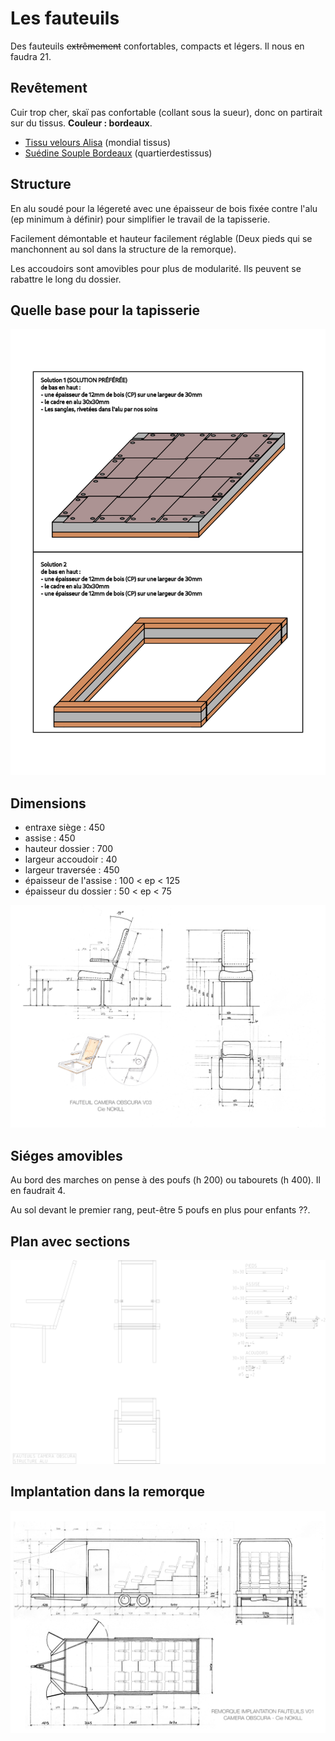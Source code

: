 # Les fauteuils

Des fauteuils <del>extrêmement</del> confortables, compacts et légers. Il nous en faudra 21.

## Revêtement

Cuir trop cher, skaï pas confortable (collant sous la sueur), donc on partirait sur du tissus. **Couleur : bordeaux**.

* [Tissu velours Alisa](https://www.mondialtissus.fr/tissu-velours-alisa-bordeaux-230308.html) (mondial tissus)
* [Suédine Souple Bordeaux](https://quartierdestissus.com/suedine-souple/2366-2905-suedine-souple-bordeaux-3700808623667-suedine-souple-bordeaux-520-69.html) (quartierdestissus)

## Structure

En alu soudé pour la légereté avec une épaisseur de bois fixée contre l'alu (ep minimum à définir) pour simplifier le travail de la tapisserie.

Facilement démontable et hauteur facilement réglable (Deux pieds qui se manchonnent au sol dans la structure de la remorque).

Les accoudoirs sont amovibles pour plus de modularité. Ils peuvent se rabattre le long du dossier.

## Quelle base pour la tapisserie

![fauteuil V04](/contenu/plans/base-fauteuils.png)


## Dimensions

* entraxe siège : 450
* assise : 450
* hauteur dossier : 700
* largeur accoudoir : 40
* largeur traversée : 450
* épaisseur de l'assise : 100 < ep < 125
* épaisseur du dossier : 50 < ep < 75

![fauteuil V04](/contenu/plans/fauteuil_V04.jpeg)


## Siéges amovibles

Au bord des marches on pense à des poufs (h 200) ou tabourets (h 400). Il en faudrait 4.

Au sol devant le premier rang, peut-être 5 poufs en plus pour enfants ??.

## Plan avec sections

![fauteuil](/contenu/plans/fauteuil.png)

## Implantation dans la remorque

![fauteuil V02](/contenu/plans/remorque_implantation_fauteuil_V01.jpeg)
